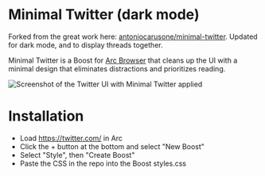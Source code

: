 # Minimal Twitter (dark mode)

Forked from the great work here: [antoniocarusone/minimal-twitter](https://github.com/antoniocarusone/minimal-twitter). Updated for dark mode, and to display threads together.

Minimal Twitter is a Boost for [Arc Browser](https://arc.net/) that cleans up the UI with a minimal design that eliminates distractions and prioritizes reading.

![Screenshot of the Twitter UI with Minimal Twitter applied](https://media.cleanshot.cloud/media/46938/hvYbC661QX5GsKN3TZYgdyeqVVrwrqEV337eNgA3.png?Expires=1664445162&Signature=SWuBB49fCqrJbwesp939xGcpjTyfmXcgr4ExFW2PIwkL3WvyFr6Le9zLgrt1r0Tn2F-q-vkVa~kH5PBH8zHQlF~fm4WDnyqQR~09WlO8n1zaHGp9wjQlOYRX7a21zyGfBPHYEtCET5Sg4MSNGPnb-Pjw2ZzcKpOutcFqp~hf01fB~QGZv3FofcvsdMfFPzBJxaOQ71l3r7wT1g9-89PxPgjyJZ7r57DS6j1uaxxLmNGN~-~IKoALFt6XGLe6pzkRapMtcGLjbC5VNUTAXC02pLWPLgO9seHSgYJRKukJQVdL6r8dOPG7dPc33KVmea1oT288qeUxBaLNXjLmX0dK7w__&Key-Pair-Id=K269JMAT9ZF4GZ)

# Installation
- Load https://twitter.com/ in Arc
- Click the + button at the bottom and select "New Boost"
- Select "Style", then "Create Boost"
- Paste the CSS in the repo into the Boost styles.css
